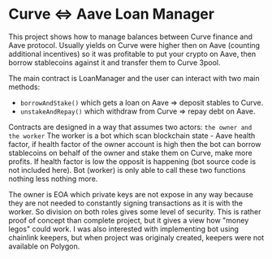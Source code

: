 # Curve <=> Aave Loan Manager

This project shows how to manage balances between Curve finance and Aave protocol. Usually yields on Curve were higher then on Aave (counting additional incentives) so it was profitable to put your crypto on Aave, then borrow stablecoins against it and transfer them to Curve 3pool.

The main contract is LoanManager and the user can interact with two main methods:
* ``` borrowAndStake() ``` which gets a loan on Aave => deposit stables to Curve.
* ``` unstakeAndRepay() ``` which withdraw from Curve => repay debt on Aave.

Contracts are designed in a way that assumes two actors: ``` the owner and the worker ```
The worker is a bot which scan blockchain state - Aave health factor, if health factor of the owner account is high then the bot can borrow stablecoins on behalf of the owner and stake them on Curve, make more profits.
If health factor is low the opposit is happening (bot source code is not included here). Bot (worker) is only able to call these two functions nothing less nothing more.

The owner is EOA which private keys are not expose in any way because they are not needed to constantly signing transactions as it is with the worker.
So division on both roles gives some level of security. This is rather proof of concept than complete project, but it gives a view how "money legos" could work. I was also interested with implementing bot using chainlink keepers, but when project was originaly created, keepers were not available on Polygon. 
